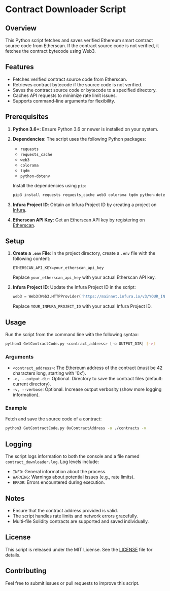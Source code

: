 # Contract Downloader Script

## Overview

This Python script fetches and saves verified Ethereum smart contract source code from Etherscan. If the contract source code is not verified, it fetches the contract bytecode using Web3.

## Features

- Fetches verified contract source code from Etherscan.
- Retrieves contract bytecode if the source code is not verified.
- Saves the contract source code or bytecode to a specified directory.
- Caches API requests to minimize rate limit issues.
- Supports command-line arguments for flexibility.

## Prerequisites

1. **Python 3.6+**: Ensure Python 3.6 or newer is installed on your system.
2. **Dependencies**: The script uses the following Python packages:
   - `requests`
   - `requests_cache`
   - `web3`
   - `colorama`
   - `tqdm`
   - `python-dotenv`

   Install the dependencies using `pip`:

   ```bash
   pip3 install requests requests_cache web3 colorama tqdm python-dotenv
   ```

3. **Infura Project ID**: Obtain an Infura Project ID by creating a project on [Infura](https://infura.io/).

4. **Etherscan API Key**: Get an Etherscan API key by registering on [Etherscan](https://etherscan.io/).

## Setup

1. **Create a `.env` File**: In the project directory, create a `.env` file with the following content:

   ```
   ETHERSCAN_API_KEY=your_etherscan_api_key
   ```

   Replace `your_etherscan_api_key` with your actual Etherscan API key.

2. **Infura Project ID**: Update the Infura Project ID in the script:

   ```python
   web3 = Web3(Web3.HTTPProvider('https://mainnet.infura.io/v3/YOUR_INFURA_PROJECT_ID'))
   ```

   Replace `YOUR_INFURA_PROJECT_ID` with your actual Infura Project ID.

## Usage

Run the script from the command line with the following syntax:

```bash
python3 GetContractCode.py <contract_address> [-o OUTPUT_DIR] [-v]
```

### Arguments

- `<contract_address>`: The Ethereum address of the contract (must be 42 characters long, starting with '0x').
- `-o, --output-dir`: Optional. Directory to save the contract files (default: current directory).
- `-v, --verbose`: Optional. Increase output verbosity (show more logging information).

### Example

Fetch and save the source code of a contract:

```bash
python3 GetContractCode.py 0xContractAddress -o ./contracts -v
```

## Logging

The script logs information to both the console and a file named `contract_downloader.log`. Log levels include:

- `INFO`: General information about the process.
- `WARNING`: Warnings about potential issues (e.g., rate limits).
- `ERROR`: Errors encountered during execution.

## Notes

- Ensure that the contract address provided is valid.
- The script handles rate limits and network errors gracefully.
- Multi-file Solidity contracts are supported and saved individually.

## License

This script is released under the MIT License. See the [LICENSE](LICENSE) file for details.

## Contributing

Feel free to submit issues or pull requests to improve this script.


